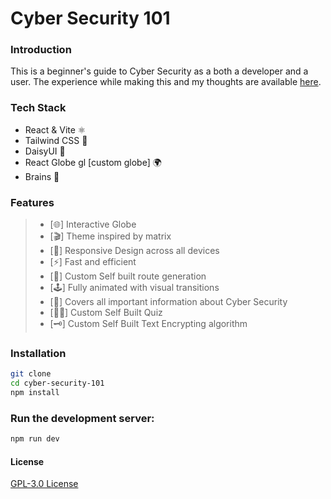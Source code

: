 # Cyber Security 101

### Introduction

This is a beginner's guide to Cyber Security as a both a developer and a user. The experience while making this and my thoughts are available [here](writeup.md).

### Tech Stack

- React & Vite ⚛️
- Tailwind CSS 🎨
- DaisyUI 🌼
- React Globe gl [custom globe] 🌍
- Brains 🧠

### Features

> - [🌐] Interactive Globe
> - [🎬] Theme inspired by matrix
> - [📲] Responsive Design across all devices
> - [⚡] Fast and efficient
> - [📂] Custom Self built route generation
> - [🕹️] Fully animated with visual transitions
> - [🔐] Covers all important information about Cyber Security
> - [🙋‍♂️] Custom Self Built Quiz
> - [🗝️] Custom Self Built Text Encrypting algorithm

### Installation

```bash
git clone
cd cyber-security-101
npm install
```

### Run the development server:

```bash
npm run dev
```

#### License
[GPL-3.0 License](LICENSE)
